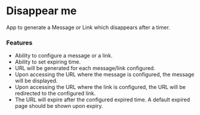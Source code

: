 # Disappear me

App to generate a Message or Link which disappears after a timer. 

### Features

* Ability to configure a message or a link.
* Ability to set expiring time.
* URL will be generated for each message/link configured.
* Upon accessing the URL where the message is configured,
the message will be displayed.
* Upon accessing the URL where the link is configured,
the URL will be redirected to the configured link.
* The URL will expire after the configured expired
time. A default expired page should be shown upon expiry.
